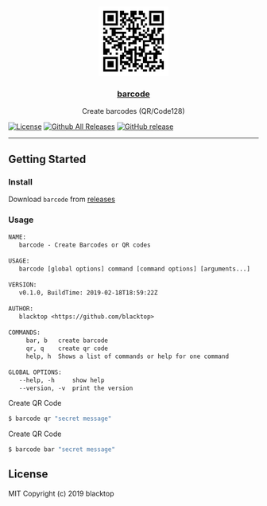 <p align="center">
  <a href="https://github.com/blacktop/barcode"><img alt="Malice Logo" src="https://github.com/blacktop/barcode/raw/master/docs/qrcode.png" height="140" /></a>
  <a href="https://github.com/blacktop/barcode"><h3 align="center">barcode</h3></a>
  <p align="center">Create barcodes (QR/Code128)</p>
</p>

[![License](http://img.shields.io/:license-mit-blue.svg)](http://doge.mit-license.org) [![Github All Releases](https://img.shields.io/github/downloads/blacktop/wait-for-es/total.svg)](https://github.com/blacktop/wait-for-es/releases/latest) [![GitHub release](https://img.shields.io/github/release/blacktop/wait-for-es.svg)](https://github.com/blacktop/wait-for-es/releases)

---

## Getting Started

### Install

Download `barcode` from [releases](https://github.com/blacktop/barcode/releases)

### Usage

```
NAME:
   barcode - Create Barcodes or QR codes

USAGE:
   barcode [global options] command [command options] [arguments...]

VERSION:
   v0.1.0, BuildTime: 2019-02-18T18:59:22Z

AUTHOR:
   blacktop <https://github.com/blacktop>

COMMANDS:
     bar, b   create barcode
     qr, q    create qr code
     help, h  Shows a list of commands or help for one command

GLOBAL OPTIONS:
   --help, -h     show help
   --version, -v  print the version
```

Create QR Code

```bash
$ barcode qr "secret message"
```

Create QR Code

```bash
$ barcode bar "secret message"
```

## License

MIT Copyright (c) 2019 blacktop
